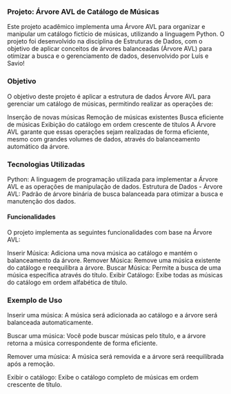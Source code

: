 ### Projeto: Árvore AVL de Catálogo de Músicas
Este projeto acadêmico implementa uma Árvore AVL para organizar e manipular um catálogo fictício de músicas, utilizando a linguagem Python. O projeto foi desenvolvido na disciplina de Estruturas de Dados, com o objetivo de aplicar conceitos de árvores balanceadas (Árvore AVL) para otimizar a busca e o gerenciamento de dados, desenvolvido por Luís e Savio!

### Objetivo
O objetivo deste projeto é aplicar a estrutura de dados Árvore AVL para gerenciar um catálogo de músicas, permitindo realizar as operações de:

Inserção de novas músicas
Remoção de músicas existentes
Busca eficiente de músicas
Exibição do catálogo em ordem crescente de títulos
A Árvore AVL garante que essas operações sejam realizadas de forma eficiente, mesmo com grandes volumes de dados, através do balanceamento automático da árvore.

### Tecnologias Utilizadas
Python: A linguagem de programação utilizada para implementar a Árvore AVL e as operações de manipulação de dados.
Estrutura de Dados - Árvore AVL: Padrão de árvore binária de busca balanceada para otimizar a busca e manutenção dos dados.

#### Funcionalidades
O projeto implementa as seguintes funcionalidades com base na Árvore AVL:

Inserir Música: Adiciona uma nova música ao catálogo e mantém o balanceamento da árvore.
Remover Música: Remove uma música existente do catálogo e reequilibra a árvore.
Buscar Música: Permite a busca de uma música específica através do título.
Exibir Catálogo: Exibe todas as músicas do catálogo em ordem alfabética de título.

### Exemplo de Uso
Inserir uma música: A música será adicionada ao catálogo e a árvore será balanceada automaticamente.

Buscar uma música: Você pode buscar músicas pelo título, e a árvore retorna a música correspondente de forma eficiente.

Remover uma música: A música será removida e a árvore será reequilibrada após a remoção.

Exibir o catálogo: Exibe o catálogo completo de músicas em ordem crescente de título.
